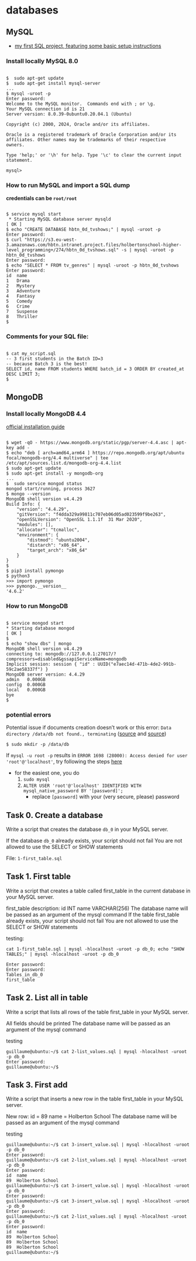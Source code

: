 # databases

## MySQL
 * [my first SQL project, featuring some basic setup instructions](https://github.com/Jabulani-N/holbertonschool-higher_level_programming/tree/main/SQL_introduction)

### Install locally MySQL 8.0

```

$  sudo apt-get update
$  sudo apt-get install mysql-server
...
$ mysql -uroot -p
Enter password:
Welcome to the MySQL monitor.  Commands end with ; or \g.
Your MySQL connection id is 21
Server version: 8.0.39-0ubuntu0.20.04.1 (Ubuntu)

Copyright (c) 2000, 2024, Oracle and/or its affiliates.

Oracle is a registered trademark of Oracle Corporation and/or its
affiliates. Other names may be trademarks of their respective
owners.

Type 'help;' or '\h' for help. Type '\c' to clear the current input statement.

mysql>

```

### How to run MySQL and import a SQL dump

**credentials can be `root/root`**

```

$ service mysql start
 * Starting MySQL database server mysqld                                                                                                                                                                                              [ OK ]
$ echo "CREATE DATABASE hbtn_0d_tvshows;" | mysql -uroot -p
Enter password: 
$ curl "https://s3.eu-west-3.amazonaws.com/hbtn.intranet.project.files/holbertonschool-higher-level_programming+/274/hbtn_0d_tvshows.sql" -s | mysql -uroot -p hbtn_0d_tvshows
Enter password: 
$ echo "SELECT * FROM tv_genres" | mysql -uroot -p hbtn_0d_tvshows
Enter password: 
id  name
1   Drama
2   Mystery
3   Adventure
4   Fantasy
5   Comedy
6   Crime
7   Suspense
8   Thriller
$

```

### Comments for your SQL file:

```

$ cat my_script.sql
-- 3 first students in the Batch ID=3
-- because Batch 3 is the best!
SELECT id, name FROM students WHERE batch_id = 3 ORDER BY created_at DESC LIMIT 3;
$

```

## MongoDB

### Install locally MongoDB 4.4

[official installation guide](https://www.mongodb.com/docs/manual/tutorial/install-mongodb-on-ubuntu/)

```

$ wget -qO - https://www.mongodb.org/static/pgp/server-4.4.asc | apt-key add -
$ echo "deb [ arch=amd64,arm64 ] https://repo.mongodb.org/apt/ubuntu focal/mongodb-org/4.4 multiverse" | tee /etc/apt/sources.list.d/mongodb-org-4.4.list
$ sudo apt-get update
$ sudo apt-get install -y mongodb-org
...
$  sudo service mongod status
mongod start/running, process 3627
$ mongo --version
MongoDB shell version v4.4.29
Build Info: {
    "version": "4.4.29",
    "gitVersion": "f4dda329a99811c707eb06d05ad023599f9be263",
    "openSSLVersion": "OpenSSL 1.1.1f  31 Mar 2020",
    "modules": [],
    "allocator": "tcmalloc",
    "environment": {
        "distmod": "ubuntu2004",
        "distarch": "x86_64",
        "target_arch": "x86_64"
    }
}
$
$ pip3 install pymongo
$ python3
>>> import pymongo
>>> pymongo.__version__
'4.6.2'

```


### How to run MongoDB


```

$ service mongod start
* Starting database mongod                                              [ OK ]
$
$ echo "show dbs" | mongo
MongoDB shell version v4.4.29
connecting to: mongodb://127.0.0.1:27017/?compressors=disabled&gssapiServiceName=mongodb
Implicit session: session { "id" : UUID("e7aec14d-471b-4de2-991b-59c2ae58337f") }
MongoDB server version: 4.4.29
admin   0.000GB
config  0.000GB
local   0.000GB
bye
$

```

### potential errors

Potential issue if documents creation doesn’t work or this error: `Data directory /data/db not found., terminating` ([source](https://bryantson.medium.com/fixing-data-db-not-found-error-in-macos-x-when-starting-mongodb-d7b82abb2479) and [source](https://stackoverflow.com/questions/37702957/mongodb-data-db-not-found))

```
$ sudo mkdir -p /data/db
```

If `mysql -u root -p` results in `ERROR 1698 (28000): Access denied for user 'root'@'localhost'`, try following the steps [here](https://phoenixnap.com/kb/access-denied-for-user-root-localhost)
* for the easiest one, you do
    1. `sudo mysql`
    2. `ALTER USER 'root'@'localhost' IDENTIFIED WITH mysql_native_password BY '[password]';`
       * replace `[password]` with your (very secure, please) password

## Task 0. Create a database

Write a script that creates the database `db_0` in your MySQL server.

If the database `db_0` already exists, your script should not fail
You are not allowed to use the SELECT or SHOW statements

File: `1-first_table.sql`


## Task 1. First table

Write a script that creates a table called first_table in the current database in your MySQL server.

first_table description:
id INT
name VARCHAR(256)
The database name will be passed as an argument of the mysql command
If the table first_table already exists, your script should not fail
You are not allowed to use the SELECT or SHOW statements


testing:

```
cat 1-first_table.sql | mysql -hlocalhost -uroot -p db_0; echo "SHOW TABLES;" | mysql -hlocalhost -uroot -p db_0

Enter password:
Enter password:
Tables_in_db_0
first_table

```

## Task 2. List all in table

Write a script that lists all rows of the table first_table in your MySQL server.

All fields should be printed
The database name will be passed as an argument of the mysql command


testing

```
guillaume@ubuntu:~/$ cat 2-list_values.sql | mysql -hlocalhost -uroot -p db_0
Enter password: 
guillaume@ubuntu:~/$ 
```

## Task 3. First add

Write a script that inserts a new row in the table first_table in your MySQL server.

New row:
id = 89
name = Holberton School
The database name will be passed as an argument of the mysql command

testing
```
guillaume@ubuntu:~/$ cat 3-insert_value.sql | mysql -hlocalhost -uroot -p db_0
Enter password: 
guillaume@ubuntu:~/$ cat 2-list_values.sql | mysql -hlocalhost -uroot -p db_0
Enter password: 
id  name
89  Holberton School
guillaume@ubuntu:~/$ cat 3-insert_value.sql | mysql -hlocalhost -uroot -p db_0
Enter password: 
guillaume@ubuntu:~/$ cat 3-insert_value.sql | mysql -hlocalhost -uroot -p db_0
Enter password: 
guillaume@ubuntu:~/$ cat 2-list_values.sql | mysql -hlocalhost -uroot -p db_0
Enter password: 
id  name
89  Holberton School
89  Holberton School
89  Holberton School
guillaume@ubuntu:~/$ 
```
